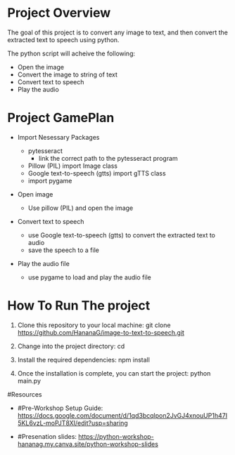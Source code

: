 # Project Overview

The goal of this project is to convert any image to text, and then convert the extracted text to speech using python. 

The python script will acheive the following:
* Open the image
* Convert the image to string of text
* Convert text to speech
* Play the audio 


# Project GamePlan

* Import Nesessary Packages
    * pytesseract
        * link the correct path to the pytesseract program
  * Pillow (PIL) import Image class
  * Google text-to-speech (gtts) import gTTS class
  * import pygame

* Open image
  * Use pillow (PIL) and open the image

* Convert text to speech
  * use Google text-to-speech (gtts) to convert the extracted text to audio
  * save the speech to a file

* Play the audio file
  * use pygame to load and play the audio file




# How To Run The project
1. Clone this repository to your local machine: git clone https://github.com/HananaG/image-to-text-to-speech.git

2. Change into the project directory: cd 

3. Install the required dependencies: npm install

4. Once the installation is complete, you can start the project: python main.py


#Resources

* #Pre-Workshop Setup Guide: https://docs.google.com/document/d/1qd3bcqlpon2JvGJ4xnouUP1h47I5KL6vzL-moPJT8XI/edit?usp=sharing

* #Presenation slides: https://python-workshop-hananag.my.canva.site/python-workshop-slides
